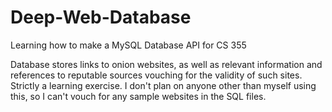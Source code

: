 # Deep-Web-Database
Learning how to make a MySQL Database API for CS 355

Database stores links to onion websites, as well as relevant information and references to reputable sources vouching for the validity of such sites.
Strictly a learning exercise. I don't plan on anyone other than myself using this, so I can't vouch for any sample websites in the SQL files.

